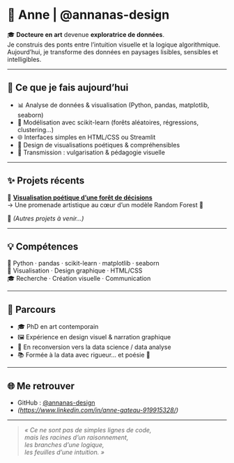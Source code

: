 # 🌸 Anne | @annanas-design

🎓 **Docteure en art** devenue **exploratrice de données**.  
Je construis des ponts entre l’intuition visuelle et la logique algorithmique.  
Aujourd’hui, je transforme des données en paysages lisibles, sensibles et intelligibles.

---

## 🌿 Ce que je fais aujourd’hui

- 📊 Analyse de données & visualisation (Python, pandas, matplotlib, seaborn)
- 🤖 Modélisation avec scikit-learn (forêts aléatoires, régressions, clustering…)
- 🌐 Interfaces simples en HTML/CSS ou Streamlit
- 🎨 Design de visualisations poétiques & compréhensibles
- 💬 Transmission : vulgarisation & pédagogie visuelle

---

## ✨ Projets récents

🔹 [**Visualisation poétique d’une forêt de décisions**](https://github.com/annanas-design/visualisation_html)  
→ Une promenade artistique au cœur d’un modèle Random Forest 🌳

🔹 *(Autres projets à venir...)*

---

## 💡 Compétences

🧰 Python · pandas · scikit-learn · matplotlib · seaborn  
🎨 Visualisation · Design graphique · HTML/CSS  
🎓 Recherche · Création visuelle · Communication

---

## 🧭 Parcours

- 🎓 PhD en art contemporain
- 🖼️ Expérience en design visuel & narration graphique
- 🎯 En reconversion vers la data science / data analyse
- 📚 Formée à la data avec rigueur... et poésie 🌸

---

## 🌐 Me retrouver

- GitHub : [@annanas-design](https://github.com/annanas-design)
- *(https://www.linkedin.com/in/anne-gateau-919915328/)*

---

> _« Ce ne sont pas de simples lignes de code,  
> mais les racines d’un raisonnement,  
> les branches d’une logique,  
> les feuilles d’une intuition. »_
